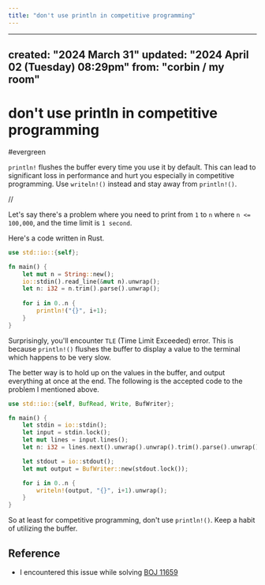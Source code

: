 ```yaml
---
title: "don't use println in competitive programming"
---
```


---
created: "2024 March 31"
updated: "2024 April 02 (Tuesday) 08:29pm"
from: "corbin / my room"
---

# don't use println in competitive programming
#evergreen

`println!` flushes the buffer every time you use it by default. This can lead to significant loss in performance and hurt you especially in competitive programming. Use `writeln!()` instead and stay away from `println!()`. 

//

Let's say there's a problem where you need to print from `1` to `n` where `n <= 100,000`, and the time limit is `1 second`.

Here's a code written in Rust.
```rust
use std::io::{self};

fn main() {
	let mut n = String::new();
	io::stdin().read_line(&mut n).unwrap();
	let n: i32 = n.trim().parse().unwrap();
	
	for i in 0..n {
		println!("{}", i+1);
	}
}
```

Surprisingly, you'll encounter `TLE` (Time Limit Exceeded) error. This is because `println!()` flushes the buffer to display a value to the terminal which happens to be very slow.

The better way is to hold up on the values in the buffer, and output everything at once at the end. The following is the accepted code to the problem I mentioned above.
```rust
use std::io::{self, BufRead, Write, BufWriter};

fn main() {
	let stdin = io::stdin();
	let input = stdin.lock();
	let mut lines = input.lines();
	let n: i32 = lines.next().unwrap().unwrap().trim().parse().unwrap();

	let stdout = io::stdout();
	let mut output = BufWriter::new(stdout.lock());

	for i in 0..n {
		writeln!(output, "{}", i+1).unwrap();
	}
}
```

So at least for competitive programming, don't use `println!()`. Keep a habit of utilizing the buffer.

## Reference
- I encountered this issue while solving [BOJ 11659](https://www.acmicpc.net/problem/11659)
